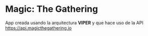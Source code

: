 # Magic: The Gathering

App creada usando la arquitectura **VIPER** y que hace uso de la API https://api.magicthegathering.io
